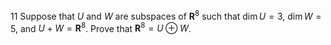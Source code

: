 11 Suppose that $U$ and $W$ are subspaces of $\mathbf{R}^{8}$ such that $\operatorname{dim} U=3$, $\operatorname{dim} W=5$, and $U+W=\mathbf{R}^{8}$. Prove that $\mathbf{R}^{8}=U \oplus W$.
